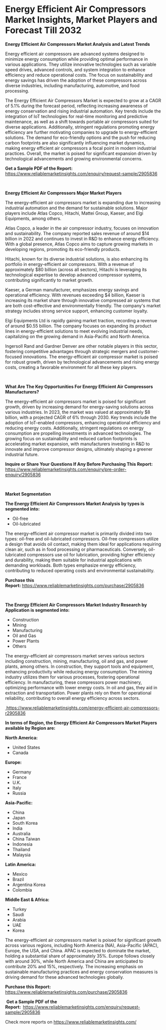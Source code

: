 <p><h1>Energy Efficient Air Compressors Market Insights, Market Players and Forecast Till 2032</h1></p><p><strong>Energy Efficient Air Compressors Market Analysis and Latest Trends</strong></p>
<p><p>Energy efficient air compressors are advanced systems designed to minimize energy consumption while providing optimal performance in various applications. They utilize innovative technologies such as variable speed drives, advanced controls, and system integration to enhance efficiency and reduce operational costs. The focus on sustainability and energy savings has driven the adoption of these compressors across diverse industries, including manufacturing, automotive, and food processing.</p><p>The Energy Efficient Air Compressors Market is expected to grow at a CAGR of 5.1% during the forecast period, reflecting increasing awareness of energy conservation and rising industrial automation. Key trends include the integration of IoT technologies for real-time monitoring and predictive maintenance, as well as a shift towards portable air compressors suited for diverse applications. Additionally, stringent regulations promoting energy efficiency are further motivating companies to upgrade to energy-efficient solutions. The demand for eco-friendly options and the push for reducing carbon footprints are also significantly influencing market dynamics, making energy efficient air compressors a focal point in modern industrial practices. Overall, the market is poised for significant expansion driven by technological advancements and growing environmental concerns.</p></p>
<p><strong>Get a Sample PDF of the Report:&nbsp;</strong> <a href="https://www.reliablemarketinsights.com/enquiry/request-sample/2905836?utm_campaign=3223&utm_medium=2&utm_source=Github&utm_content=ia&utm_term=12032025&utm_id=energy-efficient-air-compressors">https://www.reliablemarketinsights.com/enquiry/request-sample/2905836</a></p>
<p>&nbsp;</p>
<p><strong>Energy Efficient Air Compressors Major Market Players</strong></p>
<p><p>The energy-efficient air compressors market is expanding due to increasing industrial automation and the demand for sustainable solutions. Major players include Atlas Copco, Hitachi, Mattei Group, Kaeser, and Elgi Equipments, among others.</p><p>Atlas Copco, a leader in the air compressor industry, focuses on innovation and sustainability. The company reported sales revenue of around $14 billion in 2022 and continues to invest in R&D to enhance energy efficiency. With a global presence, Atlas Copco aims to capture growing markets in developing regions, promoting its eco-friendly products.</p><p>Hitachi, known for its diverse industrial solutions, is also enhancing its portfolio in energy-efficient air compressors. With a revenue of approximately $80 billion (across all sectors), Hitachi is leveraging its technological expertise to develop advanced compressor systems, contributing significantly to market growth.</p><p>Kaeser, a German manufacturer, emphasizes energy savings and operational efficiency. With revenues exceeding $4 billion, Kaeser is increasing its market share through innovative compressed air systems that are both cost-effective and environmentally friendly. The company's market strategy includes strong service support, enhancing customer loyalty.</p><p>Elgi Equipments Ltd is rapidly gaining market traction, recording a revenue of around $0.55 billion. The company focuses on expanding its product lines in energy-efficient solutions to meet evolving industrial needs, capitalizing on the growing demand in Asia-Pacific and North America.</p><p>Ingersoll Rand and Gardner Denver are other notable players in this sector, fostering competitive advantages through strategic mergers and customer-focused innovations. The energy-efficient air compressor market is poised for robust growth, driven by technological advancements and rising energy costs, creating a favorable environment for all these key players.</p></p>
<p>&nbsp;</p>
<p><strong>What Are The Key Opportunities For Energy Efficient Air Compressors Manufacturers?</strong></p>
<p><p>The energy-efficient air compressors market is poised for significant growth, driven by increasing demand for energy-saving solutions across various industries. In 2023, the market was valued at approximately $8 billion, with a projected CAGR of 6% through 2030. Key trends include the adoption of IoT-enabled compressors, enhancing operational efficiency and reducing energy costs. Additionally, stringent regulations on energy consumption are propelling investments in advanced technologies. The growing focus on sustainability and reduced carbon footprints is accelerating market expansion, with manufacturers investing in R&D to innovate and improve compressor designs, ultimately shaping a greener industrial future.</p></p>
<p><strong>Inquire or Share Your Questions If Any Before Purchasing This Report:</strong> <a href="https://www.reliablemarketinsights.com/enquiry/pre-order-enquiry/2905836?utm_campaign=3223&utm_medium=2&utm_source=Github&utm_content=ia&utm_term=12032025&utm_id=energy-efficient-air-compressors">https://www.reliablemarketinsights.com/enquiry/pre-order-enquiry/2905836</a></p>
<p>&nbsp;</p>
<p><strong>Market Segmentation</strong></p>
<p><strong>The Energy Efficient Air Compressors Market Analysis by types is segmented into:</strong></p>
<p><ul><li>Oil-free</li><li>Oil-lubricated</li></ul></p>
<p><p>The energy-efficient air compressor market is primarily divided into two types: oil-free and oil-lubricated compressors. Oil-free compressors utilize a design that avoids oil contact, making them ideal for applications requiring clean air, such as in food processing or pharmaceuticals. Conversely, oil-lubricated compressors use oil for lubrication, providing higher efficiency and durability, making them suitable for industrial applications with demanding workloads. Both types emphasize energy efficiency, contributing to reduced operating costs and environmental sustainability.</p></p>
<p><strong>Purchase this Report:&nbsp;</strong><a href="https://www.reliablemarketinsights.com/purchase/2905836?utm_campaign=3223&utm_medium=2&utm_source=Github&utm_content=ia&utm_term=12032025&utm_id=energy-efficient-air-compressors">https://www.reliablemarketinsights.com/purchase/2905836</a></p>
<p>&nbsp;</p>
<p><strong>The Energy Efficient Air Compressors Market Industry Research by Application is segmented into:</strong></p>
<p><ul><li>Construction</li><li>Mining</li><li>Manufacturing</li><li>Oil and Gas</li><li>Power Plants</li><li>Others</li></ul></p>
<p><p>The energy-efficient air compressors market serves various sectors including construction, mining, manufacturing, oil and gas, and power plants, among others. In construction, they support tools and equipment, enhancing productivity while reducing energy consumption. The mining industry utilizes them for various processes, fostering operational efficiency. In manufacturing, these compressors power machinery, optimizing performance with lower energy costs. In oil and gas, they aid in extraction and transportation. Power plants rely on them for operational reliability, contributing to overall energy efficiency across sectors.</p></p>
<p><a href="https://www.reliablemarketinsights.com/energy-efficient-air-compressors-r2905836?utm_campaign=3223&utm_medium=2&utm_source=Github&utm_content=ia&utm_term=12032025&utm_id=energy-efficient-air-compressors">&nbsp;https://www.reliablemarketinsights.com/energy-efficient-air-compressors-r2905836</a></p>
<p><strong>In terms of Region, the Energy Efficient Air Compressors Market Players available by Region are:</strong></p>
<p>
    <p> <strong> North America: </strong>
        <ul>
            <li>United States</li>
            <li>Canada</li>
        </ul>
        </p> 
    <p> <strong> Europe: </strong>
        <ul>
            <li>Germany</li>
            <li>France</li>
            <li>U.K.</li>
            <li>Italy</li>
            <li>Russia</li>
        </ul>
        </p> 
    <p> <strong> Asia-Pacific: </strong>
        <ul>
            <li>China</li>
            <li>Japan</li>
            <li>South Korea</li>
            <li>India</li>
            <li>Australia</li>
            <li>China Taiwan</li>
            <li>Indonesia</li>
            <li>Thailand</li>
            <li>Malaysia</li>
        </ul>
        </p> 
    <p> <strong> Latin America: </strong>
        <ul>
            <li>Mexico</li>
            <li>Brazil</li>
            <li>Argentina Korea</li>
            <li>Colombia</li>
        </ul>
        </p> 
    <p> <strong> Middle East & Africa: </strong>
        <ul>
            <li>Turkey</li>
            <li>Saudi</li>
            <li>Arabia</li>
            <li>UAE</li>
            <li>Korea</li>
        </ul>
    </p>
    </p>
<p><p>The energy-efficient air compressors market is poised for significant growth across various regions, including North America (NA), Asia-Pacific (APAC), Europe, the USA, and China. APAC is expected to dominate the market, holding a substantial share of approximately 35%. Europe follows closely with around 30%, while North America and China are anticipated to contribute 20% and 15%, respectively. The increasing emphasis on sustainable manufacturing practices and energy conservation measures is driving demand for these advanced technologies globally.</p></p>
<p><strong>Purchase this Report: </strong><a href="https://www.reliablemarketinsights.com/purchase/2905836?utm_campaign=3223&utm_medium=2&utm_source=Github&utm_content=ia&utm_term=12032025&utm_id=energy-efficient-air-compressors">https://www.reliablemarketinsights.com/purchase/2905836</a></p>
<p>&nbsp;<strong>Get a Sample PDF of the Report:&nbsp;&nbsp;</strong><a href="https://www.reliablemarketinsights.com/enquiry/request-sample/2905836?utm_campaign=3223&utm_medium=2&utm_source=Github&utm_content=ia&utm_term=12032025&utm_id=energy-efficient-air-compressors">https://www.reliablemarketinsights.com/enquiry/request-sample/2905836</a></p>
<p><strong></strong></p>
<p>Check more reports on <a href="https://www.reliablemarketinsights.com/?utm_campaign=3223&utm_medium=2&utm_source=Github&utm_content=ia&utm_term=12032025&utm_id=energy-efficient-air-compressors">https://www.reliablemarketinsights.com/</a></p>